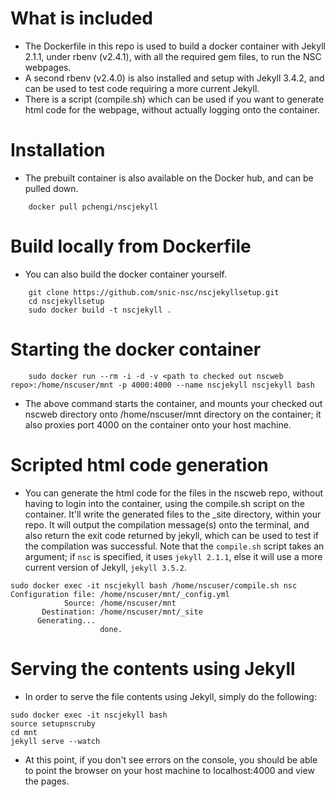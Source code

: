 # What is included

- The Dockerfile in this repo is used to build a docker container with Jekyll 2.1.1, under rbenv (v2.4.1), with all the required gem files, to run the NSC webpages.
- A second rbenv (v2.4.0) is also installed and setup with Jekyll 3.4.2, and can be used to test code requiring a more current Jekyll.
- There is a script (compile.sh) which can be used if you want to generate html code for the webpage, without actually logging onto the container.

# Installation

- The prebuilt container is also available on the Docker hub, and can be pulled down.

```
    docker pull pchengi/nscjekyll
```

# Build locally from Dockerfile

- You can also build the docker container yourself. 

```
    git clone https://github.com/snic-nsc/nscjekyllsetup.git
    cd nscjekyllsetup
    sudo docker build -t nscjekyll .
```

# Starting the docker container

```
    sudo docker run --rm -i -d -v <path to checked out nscweb repo>:/home/nscuser/mnt -p 4000:4000 --name nscjekyll nscjekyll bash

```

- The above command starts the container, and mounts your checked out nscweb directory onto /home/nscuser/mnt directory on the container; it also proxies port 4000 on the container onto your host machine.

# Scripted html code generation

- You can generate the html code for the files in the nscweb repo, without having to login into the container, using the compile.sh script on the container. It'll write the generated files to the _site directory, within your repo. It will output the compilation message(s) onto the terminal, and also return the exit code returned by jekyll, which can be used to test if the compilation was successful. Note that the `compile.sh` script takes an argument; if `nsc` is specified, it uses `jekyll 2.1.1`, else it will use a more current version of Jekyll, `jekyll 3.5.2`.

```
sudo docker exec -it nscjekyll bash /home/nscuser/compile.sh nsc
Configuration file: /home/nscuser/mnt/_config.yml
            Source: /home/nscuser/mnt
       Destination: /home/nscuser/mnt/_site
      Generating... 
                    done.
```

# Serving the contents using Jekyll

- In order to serve the file contents using Jekyll, simply do the following:

```
sudo docker exec -it nscjekyll bash
source setupnscruby
cd mnt
jekyll serve --watch
```

- At this point, if you don't see errors on the console, you should be able to point the browser on your host machine to localhost:4000 and view the pages.
